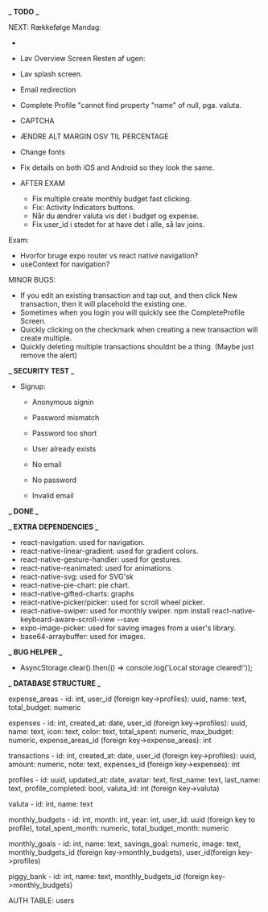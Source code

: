**_ TODO _**

NEXT: Rækkefølge Mandag:

-
-  Lav Overview Screen Resten af ugen:
-  Lav splash screen.
-  Email redirection
-  Complete Profile "cannot find property "name" of null, pga. valuta.
-  CAPTCHA
-  ÆNDRE ALT MARGIN OSV TIL PERCENTAGE
-  Change fonts
-  Fix details on both iOS and Android so they look the same.

-  AFTER EXAM
   -  Fix multiple create monthly budget fast clicking.
   -  Fix: Activity Indicators buttons.
   -  Når du ændrer valuta vis det i budget og expense.
   -  Fix user_id i stedet for at have det i alle, så lav joins.

Exam:

-  Hvorfor bruge expo router vs react native navigation?
-  useContext for navigation?

MINOR BUGS:

-  If you edit an existing transaction and tap out, and then click New transaction, then it will placehold the existing one.
-  Sometimes when you login you will quickly see the CompleteProfile Screen.
-  Quickly clicking on the checkmark when creating a new transaction will create multiple.
-  Quickly deleting multiple transactions shouldnt be a thing. (Maybe just remove the alert)

**_ SECURITY TEST _**

-  Signup:

   -  Anonymous signin
   -  Password mismatch
   -  Password too short
   -  User already exists

   -  No email
   -  No password
   -  Invalid email

**_ DONE _**

**_ EXTRA DEPENDENCIES _**

-  react-navigation: used for navigation.
-  react-native-linear-gradient: used for gradient colors.
-  react-native-gesture-handler: used for gestures.
-  react-native-reanimated: used for animations.
-  react-native-svg: used for SVG'sk
-  react-native-pie-chart: pie chart.
-  react-native-gifted-charts: graphs
-  react-native-picker/picker: used for scroll wheel picker.
-  react-native-swiper: used for monthly swiper. npm install react-native-keyboard-aware-scroll-view --save
-  expo-image-picker: used for saving images from a user's library.
-  base64-arraybuffer: used for images.

**_ BUG HELPER _**

-  AsyncStorage.clear().then(() => console.log('Local storage cleared!'));

**_ DATABASE STRUCTURE _**

expense_areas - id: int, user_id (foreign key->profiles): uuid, name: text, total_budget: numeric

expenses - id: int, created_at: date, user_id (foreign key->profiles): uuid, name: text, icon: text, color: text, total_spent: numeric, max_budget: numeric, expense_areas_id (foreign key->expense_areas): int

transactions - id: int, created_at: date, user_id (foreign key->profiles): uuid, amount: numeric, note: text, expenses_id (foreign key->expenses): int

profiles - id: uuid, updated_at: date, avatar: text, first_name: text, last_name: text, profile_completed: bool, valuta_id: int (foreign key->valuta)

valuta - id: int, name: text

monthly_budgets - id: int, month: int, year: int, user_id: uuid (foreign key to profile), total_spent_month: numeric, total_budget_month: numeric

monthly_goals - id: int, name: text, savings_goal: numeric, image: text, monthly_budgets_id (foreign key->monthly_budgets), user_id(foreign key->profiles)

piggy_bank - id: int, name: text, monthly_budgets_id (foreign key->monthly_budgets)

AUTH TABLE: users
